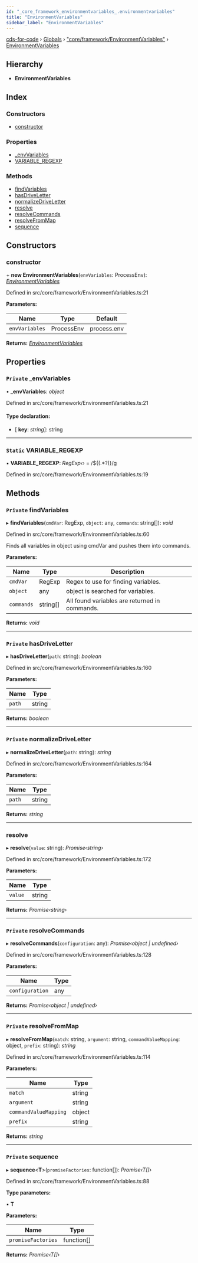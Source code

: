 ```yaml
---
id: "_core_framework_environmentvariables_.environmentvariables"
title: "EnvironmentVariables"
sidebar_label: "EnvironmentVariables"
---
```


[cds-for-code](../index.md) › [Globals](../globals.md) › ["core/framework/EnvironmentVariables"](../modules/_core_framework_environmentvariables_.md) › [EnvironmentVariables](_core_framework_environmentvariables_.environmentvariables.md)

## Hierarchy

* **EnvironmentVariables**

## Index

### Constructors

* [constructor](_core_framework_environmentvariables_.environmentvariables.md#constructor)

### Properties

* [_envVariables](_core_framework_environmentvariables_.environmentvariables.md#private-_envvariables)
* [VARIABLE_REGEXP](_core_framework_environmentvariables_.environmentvariables.md#static-variable_regexp)

### Methods

* [findVariables](_core_framework_environmentvariables_.environmentvariables.md#private-findvariables)
* [hasDriveLetter](_core_framework_environmentvariables_.environmentvariables.md#private-hasdriveletter)
* [normalizeDriveLetter](_core_framework_environmentvariables_.environmentvariables.md#private-normalizedriveletter)
* [resolve](_core_framework_environmentvariables_.environmentvariables.md#resolve)
* [resolveCommands](_core_framework_environmentvariables_.environmentvariables.md#private-resolvecommands)
* [resolveFromMap](_core_framework_environmentvariables_.environmentvariables.md#private-resolvefrommap)
* [sequence](_core_framework_environmentvariables_.environmentvariables.md#private-sequence)

## Constructors

###  constructor

\+ **new EnvironmentVariables**(`envVariables`: ProcessEnv): *[EnvironmentVariables](_core_framework_environmentvariables_.environmentvariables.md)*

Defined in src/core/framework/EnvironmentVariables.ts:21

**Parameters:**

Name | Type | Default |
------ | ------ | ------ |
`envVariables` | ProcessEnv | process.env |

**Returns:** *[EnvironmentVariables](_core_framework_environmentvariables_.environmentvariables.md)*

## Properties

### `Private` _envVariables

• **_envVariables**: *object*

Defined in src/core/framework/EnvironmentVariables.ts:21

#### Type declaration:

* \[ **key**: *string*\]: string

___

### `Static` VARIABLE_REGEXP

▪ **VARIABLE_REGEXP**: *RegExp‹›* = /\$\{(.*?)\}/g

Defined in src/core/framework/EnvironmentVariables.ts:19

## Methods

### `Private` findVariables

▸ **findVariables**(`cmdVar`: RegExp, `object`: any, `commands`: string[]): *void*

Defined in src/core/framework/EnvironmentVariables.ts:60

Finds all variables in object using cmdVar and pushes them into commands.

**Parameters:**

Name | Type | Description |
------ | ------ | ------ |
`cmdVar` | RegExp | Regex to use for finding variables. |
`object` | any | object is searched for variables. |
`commands` | string[] | All found variables are returned in commands.  |

**Returns:** *void*

___

### `Private` hasDriveLetter

▸ **hasDriveLetter**(`path`: string): *boolean*

Defined in src/core/framework/EnvironmentVariables.ts:160

**Parameters:**

Name | Type |
------ | ------ |
`path` | string |

**Returns:** *boolean*

___

### `Private` normalizeDriveLetter

▸ **normalizeDriveLetter**(`path`: string): *string*

Defined in src/core/framework/EnvironmentVariables.ts:164

**Parameters:**

Name | Type |
------ | ------ |
`path` | string |

**Returns:** *string*

___

###  resolve

▸ **resolve**(`value`: string): *Promise‹string›*

Defined in src/core/framework/EnvironmentVariables.ts:172

**Parameters:**

Name | Type |
------ | ------ |
`value` | string |

**Returns:** *Promise‹string›*

___

### `Private` resolveCommands

▸ **resolveCommands**(`configuration`: any): *Promise‹object | undefined›*

Defined in src/core/framework/EnvironmentVariables.ts:128

**Parameters:**

Name | Type |
------ | ------ |
`configuration` | any |

**Returns:** *Promise‹object | undefined›*

___

### `Private` resolveFromMap

▸ **resolveFromMap**(`match`: string, `argument`: string, `commandValueMapping`: object, `prefix`: string): *string*

Defined in src/core/framework/EnvironmentVariables.ts:114

**Parameters:**

Name | Type |
------ | ------ |
`match` | string |
`argument` | string |
`commandValueMapping` | object |
`prefix` | string |

**Returns:** *string*

___

### `Private` sequence

▸ **sequence**<**T**>(`promiseFactories`: function[]): *Promise‹T[]›*

Defined in src/core/framework/EnvironmentVariables.ts:88

**Type parameters:**

▪ **T**

**Parameters:**

Name | Type |
------ | ------ |
`promiseFactories` | function[] |

**Returns:** *Promise‹T[]›*
